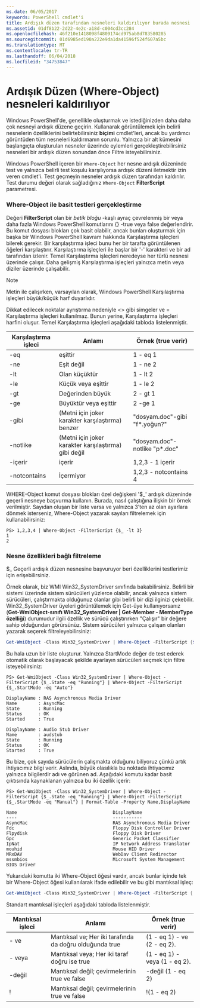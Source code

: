 ```yaml
---
ms.date: 06/05/2017
keywords: PowerShell cmdlet'i
title: Ardışık düzen tarafından nesneleri kaldırılıyor burada nesnesi
ms.assetid: 01df8b22-2d22-4e2c-a18d-c004cd3cc284
ms.openlocfilehash: 46f210e1418098f4809174cd975ab8d783580285
ms.sourcegitcommit: 01d6985ed190a222e9da1da41596f524f607a5bc
ms.translationtype: MT
ms.contentlocale: tr-TR
ms.lasthandoff: 06/04/2018
ms.locfileid: "34753847"
---
```

# <a name="removing-objects-from-the-pipeline-where-object"></a>Ardışık Düzen (Where-Object) nesneleri kaldırılıyor

Windows PowerShell'de, genellikle oluşturmak ve istediğinizden daha daha çok nesneyi ardışık düzene geçirin. Kullanarak görüntülemek için belirli nesnelerin özelliklerini belirtebilirsiniz **biçimi** cmdlet'leri, ancak bu yardımcı görüntüden tüm nesneleri kaldırmanın sorunlu. Yalnızca bir alt kümesini başlangıçta oluşturulan nesneler üzerinde eylemleri gerçekleştirebilirsiniz nesneleri bir ardışık düzen sonundan önce Filtre isteyebilirsiniz.

Windows PowerShell içeren bir `Where-Object` her nesne ardışık düzeninde test ve yalnızca belirli test koşulu karşılıyorsa ardışık düzeni iletmektir izin veren cmdlet'i. Test geçmeyin nesneler ardışık düzen tarafından kaldırılır. Test durumu değeri olarak sağladığınız `Where-Object` **FilterScript** parametresi.

### <a name="performing-simple-tests-with-where-object"></a>Where-Object ile basit testleri gerçekleştirme

Değeri **FilterScript** olan bir *betik bloğu* -kaşlı ayraç çevrelenmiş bir veya daha fazla Windows PowerShell komutlarını {} -true veya false değerlendirir. Bu komut dosyası blokları çok basit olabilir, ancak bunları oluşturmak için başka bir Windows PowerShell kavram hakkında Karşılaştırma işleçleri bilerek gerekir. Bir karşılaştırma işleci bunu her bir tarafta görüntülenen öğeleri karşılaştırır. Karşılaştırma işleçleri ile başlar bir '-' karakteri ve bir ad tarafından izlenir. Temel Karşılaştırma işleçleri neredeyse her türlü nesnesi üzerinde çalışır. Daha gelişmiş Karşılaştırma işleçleri yalnızca metin veya diziler üzerinde çalışabilir.

> [!NOTE]
> Metin ile çalışırken, varsayılan olarak, Windows PowerShell Karşılaştırma işleçleri büyük/küçük harf duyarlıdır.

Dikkat edilecek noktalar ayrıştırma nedeniyle <> gibi simgeler ve = Karşılaştırma işleçleri kullanılmaz. Bunun yerine, Karşılaştırma işleçleri harfini oluşur. Temel Karşılaştırma işleçleri aşağıdaki tabloda listelenmiştir.

|Karşılaştırma işleci|Anlamı|Örnek (true verir)|
|-----------------------|-----------|--------------------------|
|-eq|eşittir|1 - eq 1|
|-ne|Eşit değil|1 - ne 2|
|-lt|Olan küçüktür|1 - lt 2|
|-le|Küçük veya eşittir|1 - le 2|
|-gt|Değerinden büyük|2 - gt 1|
|-ge|Büyüktür veya eşittir|2 -ge 1|
|-gibi|(Metni için joker karakter karşılaştırma) benzer|"dosyam.doc"-gibi "f\*.yoğun?"|
|-notlike|(Metni için joker karakter karşılaştırma) gibi değil|"dosyam.doc"-notlike "p\*.doc"|
|-içerir|içerir|1,2,3 - 1 içerir|
|-notcontains|İçermiyor|1,2,3 - notcontains 4|

WHERE-Object komut dosyası blokları özel değişkeni '$_' ardışık düzeninde geçerli nesneye başvurma kullanın. Burada, nasıl çalıştığına ilişkin bir örnek verilmiştir. Sayıdan oluşan bir liste varsa ve yalnızca 3'ten az olan ayarlara dönmek isterseniz, Where-Object yazarak sayıları filtrelemek için kullanabilirsiniz:

```
PS> 1,2,3,4 | Where-Object -FilterScript {$_ -lt 3}
1
2
```

### <a name="filtering-based-on-object-properties"></a>Nesne özellikleri bağlı filtreleme

$_ Geçerli ardışık düzen nesnesine başvuruyor beri özelliklerini testlerimiz için erişebilirsiniz.

Örnek olarak, biz WMI Win32_SystemDriver sınıfında bakabilirsiniz. Belirli bir sistemi üzerinde sistem sürücüleri yüzlerce olabilir, ancak yalnızca sistem sürücüleri, çalıştırmakta olduğunuz olanlar gibi belirli bir dizi ilginizi çekebilir. Win32_SystemDriver üyeleri görüntülemek için Get-üye kullanıyorsanız (**Get-WmiObject-sınıfı Win32_SystemDriver | Get-Member - MemberType özelliği**) durumudur ilgili özellik ve sürücü çalıştırırken "Çalışır" bir değere sahip olduğundan görürsünüz. Sistem sürücüleri yalnızca çalışan olanları yazarak seçerek filtreleyebilirsiniz:

```powershell
Get-WmiObject -Class Win32_SystemDriver | Where-Object -FilterScript {$_.State -eq 'Running'}
```

Bu hala uzun bir liste oluşturur. Yalnızca StartMode değer de test ederek otomatik olarak başlayacak şekilde ayarlayın sürücüleri seçmek için filtre isteyebilirsiniz:

```
PS> Get-WmiObject -Class Win32_SystemDriver | Where-Object -FilterScript {$_.State -eq "Running"} | Where-Object -FilterScript {$_.StartMode -eq "Auto"}

DisplayName : RAS Asynchronous Media Driver
Name        : AsyncMac
State       : Running
Status      : OK
Started     : True

DisplayName : Audio Stub Driver
Name        : audstub
State       : Running
Status      : OK
Started     : True
```

Bu bize, çok sayıda sürücülerin çalışmakta olduğunu biliyoruz çünkü artık ihtiyacımız bilgi verir. Aslında, büyük olasılıkla bu noktada ihtiyacımız yalnızca bilgilerdir adı ve görünen ad. Aşağıdaki komutu kadar basit çıktısında kaynaklanan yalnızca bu iki özellik içerir:

```
PS> Get-WmiObject -Class Win32_SystemDriver | Where-Object -FilterScript {$_.State -eq "Running"} | Where-Object -FilterScript {$_.StartMode -eq "Manual"} | Format-Table -Property Name,DisplayName

Name                                    DisplayName
----                                    -----------
AsyncMac                                RAS Asynchronous Media Driver
Fdc                                     Floppy Disk Controller Driver
Flpydisk                                Floppy Disk Driver
Gpc                                     Generic Packet Classifier
IpNat                                   IP Network Address Translator
mouhid                                  Mouse HID Driver
MRxDAV                                  WebDav Client Redirector
mssmbios                                Microsoft System Management BIOS Driver
```

Yukarıdaki komutta iki Where-Object öğesi vardır, ancak bunlar içinde tek bir Where-Object öğesi kullanılarak ifade edilebilir ve bu gibi mantıksal işleç:

```powershell
Get-WmiObject -Class Win32_SystemDriver | Where-Object -FilterScript { ($_.State -eq 'Running') -and ($_.StartMode -eq 'Manual') } | Format-Table -Property Name,DisplayName
```

Standart mantıksal işleçleri aşağıdaki tabloda listelenmiştir.

|Mantıksal işleci|Anlamı|Örnek (true verir)|
|--------------------|-----------|--------------------------|
|- ve|Mantıksal ve; Her iki tarafında da doğru olduğunda true|(1 - eq 1) - ve (2 - eq 2).|
|- veya|Mantıksal veya; Her iki taraf doğru ise true|(1 - eq 1) - veya (1 - eq 2).|
|-değil|Mantıksal değil; çevirmelerinin true ve false|-değil (1 - eq 2)|
|\!|Mantıksal değil; çevirmelerinin true ve false|\!(1 - eq 2)|
